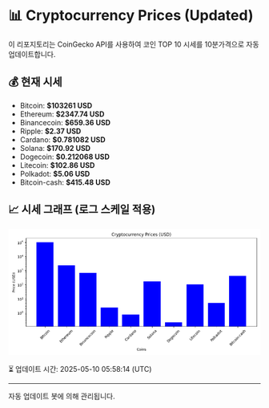 
# 📊 Cryptocurrency Prices (Updated)

이 리포지토리는 CoinGecko API를 사용하여 코인 TOP 10 시세를 10분가격으로 자동 업데이트합니다.

## 💰 현재 시세
- Bitcoin: **$103261 USD**
- Ethereum: **$2347.74 USD**
- Binancecoin: **$659.36 USD**
- Ripple: **$2.37 USD**
- Cardano: **$0.781082 USD**
- Solana: **$170.92 USD**
- Dogecoin: **$0.212068 USD**
- Litecoin: **$102.86 USD**
- Polkadot: **$5.06 USD**
- Bitcoin-cash: **$415.48 USD**

## 📈 시세 그래프 (로그 스케일 적용)
![Crypto Prices](crypto_prices.png)

⏳ 업데이트 시간: 2025-05-10 05:58:14 (UTC)

---
자동 업데이트 봇에 의해 관리됩니다.
